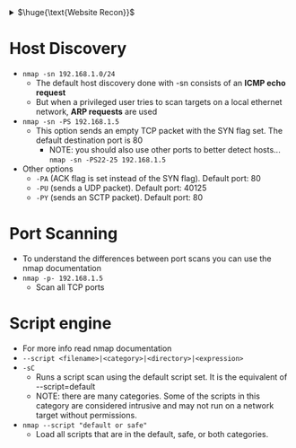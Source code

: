 <details>
<summary>$\huge{\text{Website Recon}}$</summary>

- **host** : dns lookup - to get pub ip of website and email servers
  - ```
    root@debian:~# host ine.com
    ine.com has address 76.76.21.21
    ine.com mail is handled by 10 alt4.aspmx.l.google.com.
    ine.com mail is handled by 5 alt1.aspmx.l.google.com.
    ine.com mail is handled by 5 alt2.aspmx.l.google.com.
    ine.com mail is handled by 1 aspmx.l.google.com.
    ine.com mail is handled by 10 alt3.aspmx.l.google.com.
    ```
- Web App **Technology** Fingerprinting
  - wappalyzer (extension)
  - builtwith (extension)
  - `whatweb linux.com`
- Look for **hidden directory/files**:
  - `http://website.com/robots.txt`
  - `http://website.com/sitemap.xml`
- **whois** : is a protocol used for querying databases that store an Internet resource's registered users or assignees
  - website
  - `whois linux.com`
- **WAF** Detection
  - `wafw00f http://example.com -a`
- **Subdomain** enumeration
  - sublist3r : enumerates subdomains using search engines such as Google. It support also bruteforce
  - `sublist3r -d example.com`
- **Google Dorks**
  - site,filetype,inurl,intitle,cache
  - *exploit-db.com/google-hacking-database*
- **waybackmachine**
  - *web.archive.org*
- **All in one**
  - **sitereport.netcraft.com** : gives a lot of information abount a domain
  - **theHarvester** : gathers names, emails, IPs, subdomains, and URLs by using multiple public resources
    - `theHarvester -d example.com -b google,linkedin,dnsdumpster,duckduckgo`

<br>
</details>

# Host Discovery
- `nmap -sn 192.168.1.0/24`
  - The default host discovery done with -sn consists of an **ICMP echo request**
  - But when a privileged user tries to scan targets on a local ethernet network, **ARP requests** are used
- `nmap -sn -PS 192.168.1.5`
  - This option sends an empty TCP packet with the SYN flag set. The default destination port is 80
    - NOTE: you should also use other ports to better detect hosts... `nmap -sn -PS22-25 192.168.1.5`
- Other options
  - `-PA` (ACK flag is set instead of the SYN flag). Default port: 80
  - `-PU` (sends a UDP packet). Default port: 40125
  - `-PY` (sends an SCTP packet). Default port: 80

# Port Scanning
- To understand the differences between port scans you can use the nmap documentation
- `nmap -p- 192.168.1.5`
  - Scan all TCP ports

# Script engine
- For more info read nmap documentation
- `--script <filename>|<category>|<directory>|<expression>`
- `-sC`
  - Runs a script scan using the default script set. It is the equivalent of --script=default
  - NOTE: there are many categories. Some of the scripts in this category are considered intrusive and may not run on a network target without permissions. 
- `nmap --script "default or safe"`
  - Load all scripts that are in the default, safe, or both categories.
